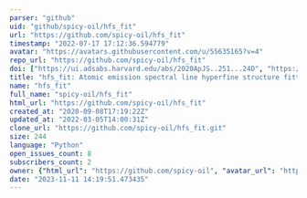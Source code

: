 ```yaml
---
parser: "github"
uid: "github/spicy-oil/hfs_fit"
url: "https://github.com/spicy-oil/hfs_fit"
timestamp: "2022-07-17 17:12:36.594779"
avatar: "https://avatars.githubusercontent.com/u/55635165?v=4"
repo_url: "https://github.com/spicy-oil/hfs_fit"
doi: ["https://ui.adsabs.harvard.edu/abs/2020ApJS..251...24D", "https://ui.adsabs.harvard.edu/abs/2021ascl.soft03002D/abstract"]
title: "hfs_fit: Atomic emission spectral line hyperfine structure fitting"
name: "hfs_fit"
full_name: "spicy-oil/hfs_fit"
html_url: "https://github.com/spicy-oil/hfs_fit"
created_at: "2020-09-08T17:19:22Z"
updated_at: "2022-03-05T14:00:31Z"
clone_url: "https://github.com/spicy-oil/hfs_fit.git"
size: 244
language: "Python"
open_issues_count: 8
subscribers_count: 2
owner: {"html_url": "https://github.com/spicy-oil", "avatar_url": "https://avatars.githubusercontent.com/u/55635165?v=4", "login": "spicy-oil", "type": "User"}
date: "2023-11-11 14:19:51.473435"
---
```

